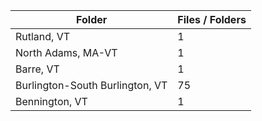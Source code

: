 | Folder                          |   Files / Folders |
|---------------------------------|-------------------|
| Rutland, VT                     |                 1 |
| North Adams, MA-VT              |                 1 |
| Barre, VT                       |                 1 |
| Burlington-South Burlington, VT |                75 |
| Bennington, VT                  |                 1 |